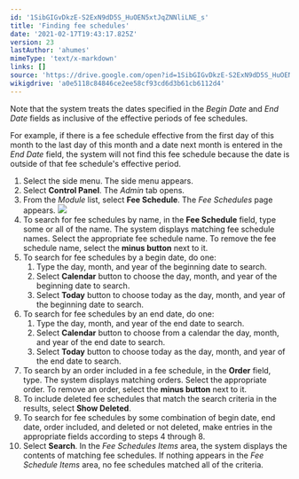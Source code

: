 ```yaml
---
id: '1SibGIGvDkzE-S2ExN9dD5S_HuOEN5xtJqZNNliLNE_s'
title: 'Finding fee schedules'
date: '2021-02-17T19:43:17.825Z'
version: 23
lastAuthor: 'ahumes'
mimeType: 'text/x-markdown'
links: []
source: 'https://drive.google.com/open?id=1SibGIGvDkzE-S2ExN9dD5S_HuOEN5xtJqZNNliLNE_s'
wikigdrive: 'a0e5118c84846ce2ee58cf93cd6d3b61cb6112d4'
---
```

Note that the system treats the dates specified in the *Begin Date* and *End Date* fields as inclusive of the effective periods of fee schedules.

For example, if there is a fee schedule effective from the first day of this month to the last day of this month and a date next month is entered in the *End Date* field, the system will not find this fee schedule because the date is outside of that fee schedule's effective period.

1. Select the side menu. The side menu appears.
2. Select <strong>Control Panel</strong>. The <em>Admin</em> tab opens.
3. From the <em>Module</em> list, select <strong>Fee Schedule</strong>. The <em>Fee Schedules</em> page appears.
    ![](../finding-fee-schedules.assets/36b38315b0c61269cee9bc07376ad7d7.png)
4. To search for fee schedules by name, in the <strong>Fee Schedule</strong> field, type some or all of the name. The system displays matching fee schedule names. Select the appropriate fee schedule name. To remove the fee schedule name, select the <strong>minus button</strong> next to it.
5. To search for fee schedules by a begin date, do one:
    1. Type the day, month, and year of the beginning date to search.
    2. Select <strong>Calendar</strong> button to choose the day, month, and year of the beginning date to search.
    3. Select <strong>Today</strong> button to choose today as the day, month, and year of the beginning date to search.
6. To search for fee schedules by an end date, do one:
    1. Type the day, month, and year of the end date to search.
    2. Select <strong>Calendar</strong> button to choose from a calendar the day, month, and year of the end date to search.
    3. Select <strong>Today</strong> button to choose today as the day, month, and year of the end date to search.
7. To search by an order included in a fee schedule, in the <strong>Order</strong> field, type. The system displays matching orders. Select the appropriate order. To remove an order, select the <strong>minus button</strong> next to it.
8. To include deleted fee schedules that match the search criteria in the results, select <strong>Show Deleted</strong>.
9. To search for fee schedules by some combination of begin date, end date, order included, and deleted or not deleted, make entries in the appropriate fields according to steps 4 through 8.
10. Select <strong>Search</strong>. In the <em>Fee Schedules Items</em> area, the system displays the contents of matching fee schedules. If nothing appears in the <em>Fee Schedule Items</em> area, no fee schedules matched all of the criteria.

